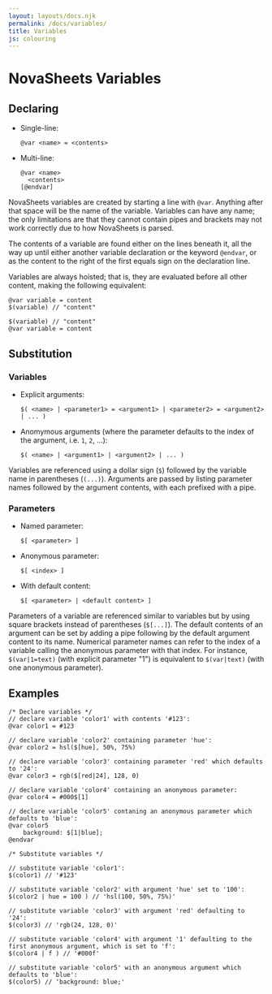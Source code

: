 ```yaml
---
layout: layouts/docs.njk
permalink: /docs/variables/
title: Variables
js: colouring
---
```

# NovaSheets Variables

## Declaring
- Single-line:
  ```nvss
  @var <name> = <contents>
  ```
- Multi-line:
  ```nvss
  @var <name>
    <contents>
  [@endvar]
  ```

NovaSheets variables are created by starting a line with `@var`. Anything after that space will be the name of the variable.
Variables can have any name; the only limitations are that they cannot contain pipes and brackets may not work correctly due to how NovaSheets is parsed.

The contents of a variable are found either on the lines beneath it, all the way up until either another variable declaration or the keyword `@endvar`, or as the content to the right of the first equals sign on the declaration line.

Variables are always hoisted; that is, they are evaluated before all other content, making the following equivalent:
```nvss
@var variable = content
$(variable) // "content"
```
```nvss
$(variable) // "content"
@var variable = content
```

## Substitution
### Variables
- Explicit arguments:
  ```nvss
  $( <name> | <parameter1> = <argument1> | <parameter2> = <argument2> | ... )
  ```
- Anomymous arguments (where the parameter defaults to the index of the argument, i.e. `1`, `2`, ...):
  ```nvss
  $( <name> | <argument1> | <argument2> | ... )
  ```

Variables are referenced using a dollar sign (`$`) followed by the variable name in parentheses (`(...)`).
Arguments are passed by listing parameter names followed by the argument contents, with each prefixed with a pipe.

### Parameters
- Named parameter:
  ```nvss
  $[ <parameter> ]
  ```
- Anonymous parameter:
  ```nvss
  $[ <index> ]
  ```
- With default content:
  ```nvss
  $[ <parameter> | <default content> ]
  ```
Parameters of a variable are referenced similar to variables but by using square brackets instead of parentheses (`$[...]`). The default contents of an argument can be set by adding a pipe following by the default argument content to its name. Numerical parameter names can refer to the index of a variable calling the anonymous parameter with that index. For instance, `$(var|1=text)` (with explicit parameter "1") is equivalent to `$(var|text)` (with one anonymous parameter).

## Examples

```nvss
/* Declare variables */
// declare variable 'color1' with contents '#123':
@var color1 = #123

// declare variable 'color2' containing parameter 'hue':
@var color2 = hsl($[hue], 50%, 75%)

// declare variable 'color3' containing parameter 'red' which defaults to '24':
@var color3 = rgb($[red|24], 128, 0)

// declare variable 'color4' containing an anonymous parameter:
@var color4 = #000$[1]

// declare variable 'color5' contaning an anonymous parameter which defaults to 'blue':
@var color5
    background: $[1|blue];
@endvar 

/* Substitute variables */

// substitute variable 'color1':
$(color1) // '#123'

// substitute variable 'color2' with argument 'hue' set to '100':
$(color2 | hue = 100 ) // 'hsl(100, 50%, 75%)'

// substitute variable 'color3' with argument 'red' defaulting to '24':
$(color3) // 'rgb(24, 128, 0)'

// substitute variable 'color4' with argument '1' defaulting to the first anonymous argument, which is set to 'f':
$(color4 | f ) // '#000f'

// substitute variable 'color5' with an anonymous argument which defaults to 'blue':
$(color5) // 'background: blue;'
```

